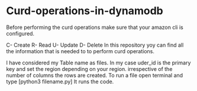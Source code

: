 # Curd-operations-in-dynamodb


Before performing the curd operations make sure that your amazon cli is configured.

C- Create
R- Read
U- Update
D- Delete
  In this repository yoy can find all the information that is needed to to perform curd operations.


I have considered my Table name as files.
In my case uder_id is the primary key and set the region depending on your region.
irrespective of the number of columns the rows are created.
To run a file open terminal and type [python3 filename.py] It runs the code.

